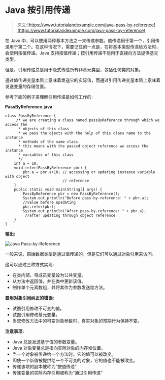 # Java 按引用传递

> 原文:[https://www.tutorialandexample.com/java-pass-by-reference](https://www.tutorialandexample.com/java-pass-by-reference)

在 Java 中，可以使用两种基本方法之一来传递参数。值传递用于第一个，引用传递用于第二个。在这种情况下，需要记住的一点是，在将基本类型传递给方法时，会使用按值传递。Java 支持按值传递；按引用传递不能用于直接向方法提供基元类型。

但是，引用传递总是用于隐式传递所有非基元类型，包括任何类的对象。

通过值传递变量本质上意味着发送它的实际值，而通过引用传递变量本质上意味着发送变量的存储位置。

参考下面的例子来理解引用传递是如何工作的:

**PassByReference.java**

```
class PassByReference {
     /* we are creating a class named passByReference through which we access the
      * objects of this class
      * we pass the ojects with the help of this class name to the instance
      * methods of the same class.
      * this means with the passed object reference we access the instance 
      * variables of this class
      */	
    int a = 10;
    void refer(PassByReference pbr) {
        pbr.a = pbr.a+10; // accessing or updating instance variable with object 
                          // reference
    }
    public static void main(String[] args) {
        PassByReference pbr = new PassByReference();
        System.out.println("Before pass-by-reference: " + pbr.a);
        //value before upadating 
        pbr.refer(pbr);
        System.out.println("After pass-by-reference: " + pbr.a);
         //after updating through object reference
    }
} 
```

**输出:**

![Java Pass-by-Reference](../Images/094de421e589e05c0235765e824d9141.png)  

一般来说，原始数据类型是通过值传递的，但是它们可以通过对象引用来访问。

这可以通过三种方式实现:

*   在类内部，将成员变量设为公共变量。
*   从方法中返回值，并在类中更新该值。
*   制作单个元素数组，并将其作为参数发送给方法。

**要用对象引用纠正的错误:**

*   试图引用修改不可变的值。
*   试图引用修改基元变量。
*   当您修改方法中的可变对象参数时，真实对象的预期行为保持不变。

**注意事项:**

*   Java 总是发送基于值的参数变量。
*   Java 对象变量总是指向实际对象的内存堆位置。
*   当一个对象被传递给一个方法时，它的值可以被改变。
*   即使一个新值被提供给一个不可变的对象，它的值也不能被改变。
*   传递该项的副本被称为“按值传递”
*   传递变量的实际内存引用被称为“通过引用传递”